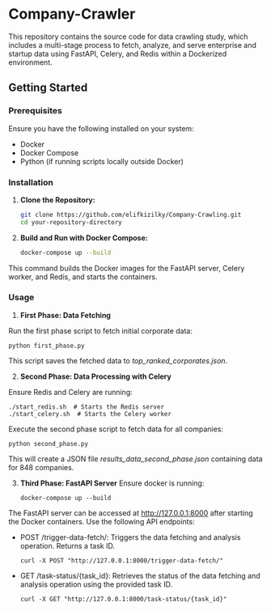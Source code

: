 # Company-Crawler

This repository contains the source code for data crawling study, which includes a multi-stage process to fetch, analyze, and serve enterprise and startup data using FastAPI, Celery, and Redis within a Dockerized environment.

## Getting Started

### Prerequisites
Ensure you have the following installed on your system:
- Docker
- Docker Compose
- Python (if running scripts locally outside Docker)

### Installation

1. **Clone the Repository:**
   ```bash
   git clone https://github.com/elifkizilky/Company-Crawling.git
   cd your-repository-directory
2. **Build and Run with Docker Compose:**
    ```bash
    docker-compose up --build
This command builds the Docker images for the FastAPI server, Celery worker, and Redis, and starts the containers.

### Usage

1. **First Phase: Data Fetching**

Run the first phase script to fetch initial corporate data:

    python first_phase.py

This script saves the fetched data to _top_ranked_corporates.json_.

2. **Second Phase: Data Processing with Celery**

Ensure Redis and Celery are running:

    ./start_redis.sh  # Starts the Redis server
    ./start_celery.sh  # Starts the Celery worker

Execute the second phase script to fetch data for all companies:
    
    python second_phase.py

This will create a JSON file _results_data_second_phase.json_ containing data for 848 companies.

3. **Third Phase: FastAPI Server**
Ensure docker is running:

       docker-compose up --build

The FastAPI server can be accessed at http://127.0.0.1:8000 after starting the Docker containers. Use the following API endpoints:

- POST /trigger-data-fetch/:
Triggers the data fetching and analysis operation. Returns a task ID.

      curl -X POST "http://127.0.0.1:8000/trigger-data-fetch/"

- GET /task-status/{task_id}:
Retrieves the status of the data fetching and analysis operation using the provided task ID.

      curl -X GET "http://127.0.0.1:8000/task-status/{task_id}"


